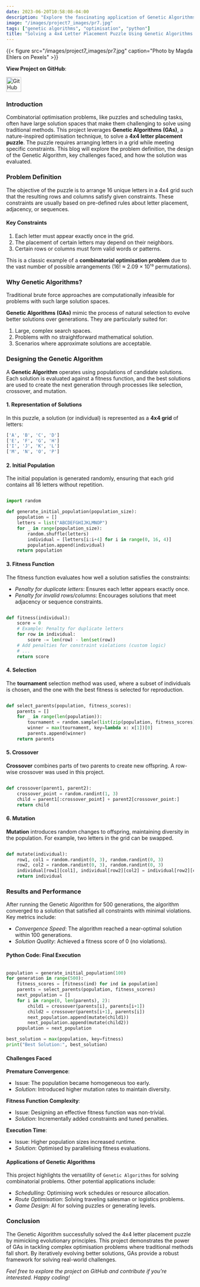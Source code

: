 ```yaml
---
date: 2023-06-20T10:58:08-04:00
description: "Explore the fascinating application of Genetic Algorithms to solve a 4x4 letter placement puzzle. How evolutionary principles such as mutation, crossover, and selection can be leveraged to optimise a challenging combinatorial problem."
image: "/images/project7_images/pr7.jpg"
tags: ["genetic algorithms", "optimisation", "python"]
title: "Solving a 4x4 Letter Placement Puzzle Using Genetic Algorithms."
---
```


{{< figure src="/images/project7_images/pr7.jpg" caption="Photo by Magda Ehlers on Pexels" >}}

**View Project on GitHub**: 

<a href="https://github.com/drnsmith/Solving-a-4x4-Letter-Placement-Puzzle-Using-Genetic-Algorithms" target="_blank">
    <img src="/images/github.png" alt="GitHub" style="width:40px; height:40px; vertical-align: middle;">
  </a>

### Introduction

Combinatorial optimisation problems, like puzzles and scheduling tasks, often have large solution spaces that make them challenging to solve using traditional methods. This project leverages **Genetic Algorithms (GAs)**, a nature-inspired optimisation technique, to solve a **4x4 letter placement puzzle**. The puzzle requires arranging letters in a grid while meeting specific constraints. This blog will explore the problem definition, the design of the Genetic Algorithm, key challenges faced, and how the solution was evaluated.

### Problem Definition

The objective of the puzzle is to arrange 16 unique letters in a 4x4 grid such that the resulting rows and columns satisfy given constraints. These constraints are usually based on pre-defined rules about letter placement, adjacency, or sequences.

#### Key Constraints

1. Each letter must appear exactly once in the grid.
2. The placement of certain letters may depend on their neighbors.
3. Certain rows or columns must form valid words or patterns.

This is a classic example of a **combinatorial optimisation problem** due to the vast number of possible arrangements (16! ≈ 2.09 × 10¹³ permutations).

### Why Genetic Algorithms?

Traditional brute force approaches are computationally infeasible for problems with such large solution spaces. 

**Genetic Algorithms (GAs)** mimic the process of natural selection to evolve better solutions over generations. They are particularly suited for:

1. Large, complex search spaces.
2. Problems with no straightforward mathematical solution.
3. Scenarios where approximate solutions are acceptable.

### Designing the Genetic Algorithm

A **Genetic Algorithm** operates using populations of candidate solutions. Each solution is evaluated against a fitness function, and the best solutions are used to create the next generation through processes like selection, crossover, and mutation.

#### 1. Representation of Solutions
In this puzzle, a solution (or individual) is represented as a **4x4 grid** of letters:
```python
['A', 'B', 'C', 'D']
['E', 'F', 'G', 'H']
['I', 'J', 'K', 'L']
['M', 'N', 'O', 'P']
```

#### 2. Initial Population

The initial population is generated randomly, ensuring that each grid contains all 16 letters without repetition.

```python

import random

def generate_initial_population(population_size):
    population = []
    letters = list("ABCDEFGHIJKLMNOP")
    for _ in range(population_size):
        random.shuffle(letters)
        individual = [letters[i:i+4] for i in range(0, 16, 4)]
        population.append(individual)
    return population
```

#### 3. Fitness Function

The fitness function evaluates how well a solution satisfies the constraints:

 - *Penalty for duplicate letters*: Ensures each letter appears exactly once.
 - *Penalty for invalid rows/columns*: Encourages solutions that meet adjacency or sequence constraints.

```python

def fitness(individual):
    score = 0
    # Example: Penalty for duplicate letters
    for row in individual:
        score -= len(row) - len(set(row))
    # Add penalties for constraint violations (custom logic)
    # ...
    return score
```

#### 4. Selection

The **tournament** selection method was used, where a subset of individuals is chosen, and the one with the best fitness is selected for reproduction.

```python

def select_parents(population, fitness_scores):
    parents = []
    for _ in range(len(population)):
        tournament = random.sample(list(zip(population, fitness_scores)), 3)
        winner = max(tournament, key=lambda x: x[1])[0]
        parents.append(winner)
    return parents
```

#### 5. Crossover

**Crossover** combines parts of two parents to create new offspring. A row-wise crossover was used in this project.

```python

def crossover(parent1, parent2):
    crossover_point = random.randint(1, 3)
    child = parent1[:crossover_point] + parent2[crossover_point:]
    return child
```

#### 6. Mutation

**Mutation** introduces random changes to offspring, maintaining diversity in the population. For example, two letters in the grid can be swapped.

```python

def mutate(individual):
    row1, col1 = random.randint(0, 3), random.randint(0, 3)
    row2, col2 = random.randint(0, 3), random.randint(0, 3)
    individual[row1][col1], individual[row2][col2] = individual[row2][col2], individual[row1][col1]
    return individual
```

### Results and Performance

After running the Genetic Algorithm for 500 generations, the algorithm converged to a solution that satisfied all constraints with minimal violations. Key metrics include:

 - *Convergence Speed*: The algorithm reached a near-optimal solution within 100 generations.
 - *Solution Quality*: Achieved a fitness score of 0 (no violations).

#### Python Code: Final Execution

```python

population = generate_initial_population(100)
for generation in range(500):
    fitness_scores = [fitness(ind) for ind in population]
    parents = select_parents(population, fitness_scores)
    next_population = []
    for i in range(0, len(parents), 2):
        child1 = crossover(parents[i], parents[i+1])
        child2 = crossover(parents[i+1], parents[i])
        next_population.append(mutate(child1))
        next_population.append(mutate(child2))
    population = next_population

best_solution = max(population, key=fitness)
print("Best Solution:", best_solution)
```

#### Challenges Faced

**Premature Convergence**:

 - Issue: The population became homogeneous too early.
 - *Solution*: Introduced higher mutation rates to maintain diversity.

**Fitness Function Complexity**:

 - Issue: Designing an effective fitness function was non-trivial.
 - *Solution*: Incrementally added constraints and tuned penalties.

**Execution Time**:

 - Issue: Higher population sizes increased runtime.
 - *Solution*: Optimised by parallelising fitness evaluations.

#### Applications of Genetic Algorithms

This project highlights the versatility of `Genetic Algorithms` for solving combinatorial problems. Other potential applications include:

 - *Schedulling*: Optimising work schedules or resource allocation.
 - *Route Optimisation*: Solving traveling salesman or logistics problems.
 - *Game Design*: AI for solving puzzles or generating levels.

### Conclusion

The Genetic Algorithm successfully solved the 4x4 letter placement puzzle by mimicking evolutionary principles. This project demonstrates the power of GAs in tackling complex optimisation problems where traditional methods fall short. By iteratively evolving better solutions, GAs provide a robust framework for solving real-world challenges.

*Feel free to explore the project on GitHub and contribute if you’re interested. Happy coding!*